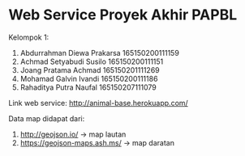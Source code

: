 # Web Service Proyek Akhir PAPBL

Kelompok 1:
1. Abdurrahman Diewa Prakarsa
   165150200111159
2. Achmad Setyabudi Susilo
   165150200111151
3. Joang Pratama Achmad
   165150201111269
4. Mohamad Galvin Ivandi
   165150200111186
5. Rahaditya Putra Naufal
   165150207111079

Link web service:
http://animal-base.herokuapp.com/

Data map didapat dari:
1. http://geojson.io/ -> map lautan
2. https://geojson-maps.ash.ms/ -> map daratan
